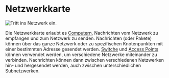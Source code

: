 # Netzwerkkarte

![Tritt ins Netzwerk ein.](oredict:opencomputers:lanCard)

Die Netzwerkkarte erlaubt es [Computern](../general/computer.md), Nachrichten vom Netzwerk zu empfangen und zum Netzwerk zu senden. Nachrichten (oder Pakete) können über das ganze Netzwerk oder zu spezifischen Knotenpunkten mit einer bestimmten Adresse gesendet werden. [Switche](../block/switch.md) und [Access Points](../block/accessPoint.md) können verwendet werden, um verschiedene Netzwerke miteinander zu verbinden. Nachrichten können dann zwischen verschiedenen Netzwerken hin- und hergesendet werden, auch zwischen unterschiedlichen Subnetzwerken. 
